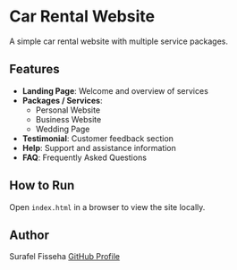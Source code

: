 # Car Rental Website

A simple car rental website with multiple service packages.

## Features

- **Landing Page**: Welcome and overview of services  
- **Packages / Services**:  
  - Personal Website  
  - Business Website  
  - Wedding Page  
- **Testimonial**: Customer feedback section  
- **Help**: Support and assistance information  
- **FAQ**: Frequently Asked Questions  

## How to Run

Open `index.html` in a browser to view the site locally.

## Author

Surafel Fisseha
[GitHub Profile](https://github.com/surafel9) 